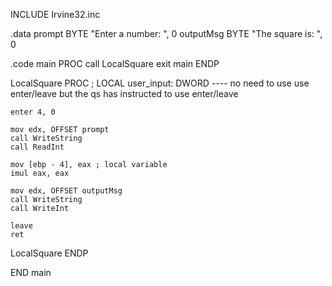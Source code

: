 INCLUDE Irvine32.inc

.data
  prompt BYTE "Enter a number: ", 0
outputMsg BYTE "The square is: ", 0

.code
main PROC
    call LocalSquare
    exit
main ENDP

LocalSquare PROC
	; LOCAL user_input: DWORD ---- no need to use use enter/leave but the qs has instructed to use enter/leave 

	enter 4, 0

	mov edx, OFFSET prompt
    call WriteString
    call ReadInt

	mov [ebp - 4], eax ; local variable
    imul eax, eax

	mov edx, OFFSET outputMsg
    call WriteString
    call WriteInt

    leave
    ret
LocalSquare ENDP

END main               

